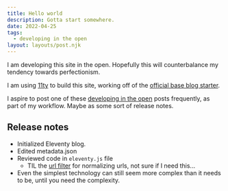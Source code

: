 ```yaml
---
title: Hello world
description: Gotta start somewhere.
date: 2022-04-25
tags:
  - developing in the open
layout: layouts/post.njk
---
```

I am developing this site in the open. Hopefully this will counterbalance my tendency towards perfectionism.

I am using [11ty](https://www.11ty.dev/) to build this site, working off of the [official base blog starter](https://eleventy-base-blog.netlify.app/).

I aspire to post one of these <a href="{{ '/tags/developing-in-the-open/' | url }}">developing in the open</a> posts frequently, as part of my workflow. Maybe as some sort of release notes.

## Release notes

- Initialized Eleventy blog.
- Edited metadata.json
- Reviewed code in `eleventy.js` file
    - TIL the [url filter](https://www.11ty.dev/docs/filters/url/) for normalizing urls, not sure if I need this...
- Even the simplest technology can still seem more complex than it needs to be, until you need the complexity.
